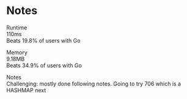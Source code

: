 # Notes   

Runtime   
110ms   
Beats 19.8% of users with Go   

Memory   
9.18MB   
Beats 34.9% of users with Go   

Notes   
Challenging: mostly done following notes. Going to try 706 which is a HASHMAP next